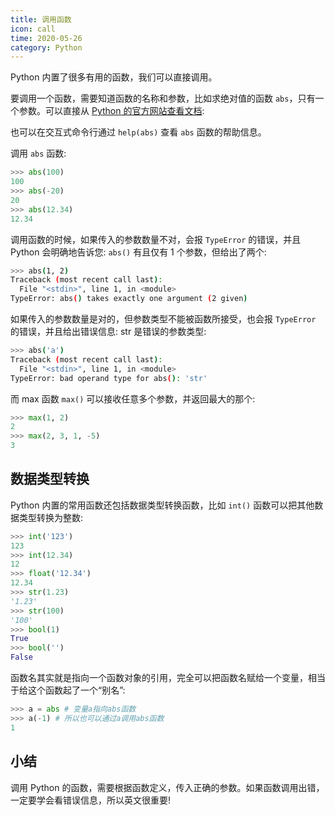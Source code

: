 ```yaml
---
title: 调用函数
icon: call
time: 2020-05-26
category: Python
---
```


Python 内置了很多有用的函数，我们可以直接调用。

要调用一个函数，需要知道函数的名称和参数，比如求绝对值的函数 `abs`，只有一个参数。可以直接从 [Python 的官方网站查看文档](http://docs.python.org/3/library/functions.html#abs):

<!-- more -->

也可以在交互式命令行通过 `help(abs)` 查看 `abs` 函数的帮助信息。

调用 `abs` 函数:

```py
>>> abs(100)
100
>>> abs(-20)
20
>>> abs(12.34)
12.34
```

调用函数的时候，如果传入的参数数量不对，会报 `TypeError` 的错误，并且 Python 会明确地告诉您: `abs()` 有且仅有 1 个参数，但给出了两个:

```sh
>>> abs(1, 2)
Traceback (most recent call last):
  File "<stdin>", line 1, in <module>
TypeError: abs() takes exactly one argument (2 given)
```

如果传入的参数数量是对的，但参数类型不能被函数所接受，也会报 `TypeError` 的错误，并且给出错误信息: str 是错误的参数类型:

```sh
>>> abs('a')
Traceback (most recent call last):
  File "<stdin>", line 1, in <module>
TypeError: bad operand type for abs(): 'str'
```

而 max 函数 `max()` 可以接收任意多个参数，并返回最大的那个:

```py
>>> max(1, 2)
2
>>> max(2, 3, 1, -5)
3
```

## 数据类型转换

Python 内置的常用函数还包括数据类型转换函数，比如 `int()` 函数可以把其他数据类型转换为整数:

```py
>>> int('123')
123
>>> int(12.34)
12
>>> float('12.34')
12.34
>>> str(1.23)
'1.23'
>>> str(100)
'100'
>>> bool(1)
True
>>> bool('')
False
```

函数名其实就是指向一个函数对象的引用，完全可以把函数名赋给一个变量，相当于给这个函数起了一个“别名”:

```py
>>> a = abs # 变量a指向abs函数
>>> a(-1) # 所以也可以通过a调用abs函数
1
```

## 小结

调用 Python 的函数，需要根据函数定义，传入正确的参数。如果函数调用出错，一定要学会看错误信息，所以英文很重要!
